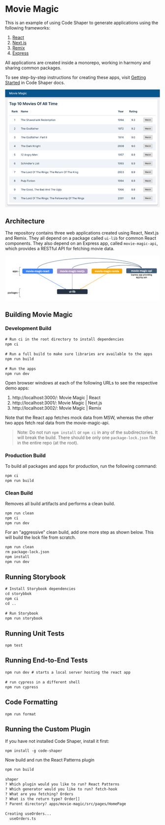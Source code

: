 # Movie Magic

This is an example of using Code Shaper to generate applications using the
following frameworks:

1. [React](https://reactjs.org/)
2. [Next.js](https://nextjs.org/)
3. [Remix](https://remix.run/)
4. [Express](https://expressjs.com/)

All applications are created inside a monorepo, working in harmony and sharing
common packages.

To see step-by-step instructions for creating these apps, visit
[Getting Started](https://www.code-shaper.dev/docs/getting-started/overview) in
Code Shaper docs.

![Home Page](assets/home-page.png)

## Architecture

The repository contains three web applications created using React, Next.js and
Remix. They all depend on a package called `ui-lib` for common React components.
They also depend on an Express app, called `movie-magic-api`, which provides a
RESTful API for fetching movie data.

![Architecture](assets/architecture.png)

## Building Movie Magic

### Development Build

```shell
# Run ci in the root directory to install dependencies
npm ci

# Run a full build to make sure libraries are available to the apps
npm run build

# Run the apps
npm run dev
```

Open browser windows at each of the following URLs to see the respective demo
apps:

1. http://localhost:3000/: Movie Magic | React
2. http://localhost:3001/: Movie Magic | Next.js
3. http://localhost:3002/: Movie Magic | Remix

Note that the React app fetches mock data from MSW, whereas the other two apps
fetch real data from the movie-magic-api.

> Note: Do not run `npm install` or `npm ci` in any of the subdirectories. It
> will break the build. There should be only one `package-lock.json` file in the
> entire repo (at the root).

### Production Build

To build all packages and apps for production, run the following command:

```shell
npm ci
npm run build
```

### Clean Build

Removes all build artifacts and performs a clean build.

```shell
npm run clean
npm ci
npm run dev
```

For an "aggressive" clean build, add one more step as shown below. This will
build the lock file from scratch.

```shell
npm run clean
rm package-lock.json
npm install
npm run dev
```

## Running Storybook

```shell
# Install Storybook dependencies
cd storybbok
npm ci
cd ..

# Run Storybook
npm run storybook
```

## Running Unit Tests

```shell
npm test
```

## Running End-to-End Tests

```shell
npm run dev # starts a local server hosting the react app

# run cypress in a different shell
npm run cypress
```

## Code Formatting

```shell
npm run format
```

## Running the Custom Plugin

If you have not installed Code Shaper, install it first:

```shell
npm install -g code-shaper
```

Now build and run the React Patterns plugin

```shell
npm run build

shaper
? Which plugin would you like to run? React Patterns
? Which generator would you like to run? fetch-hook
? What are you fetching? Orders
? What is the return type? Order[]
? Parent directory? apps/movie-magic/src/pages/HomePage

Creating useOrders...
  useOrders.ts
```
